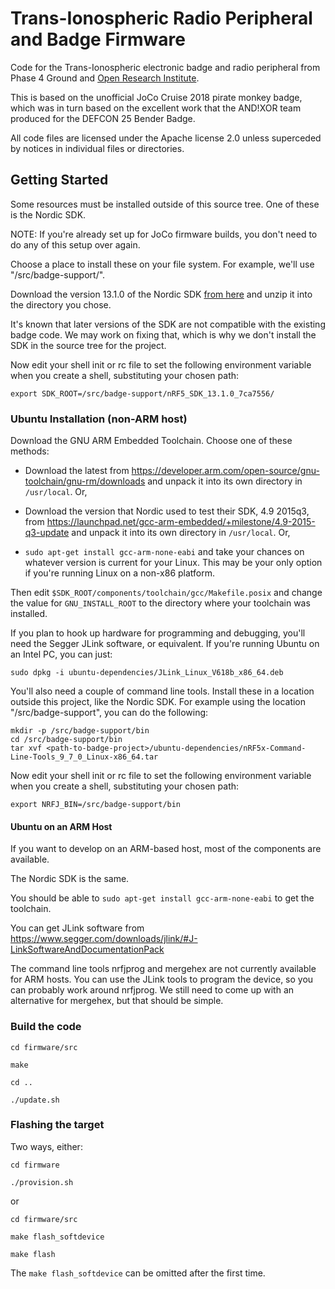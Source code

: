 # Trans-Ionospheric Radio Peripheral and Badge Firmware

Code for the Trans-Ionospheric electronic badge and
radio peripheral from Phase 4 Ground and [Open Research Institute](https://openresearch.institute/badge/).

This is based on the unofficial JoCo Cruise 2018 pirate monkey badge,
which was in turn based on the excellent work that the AND!XOR team
produced for the DEFCON 25 Bender Badge.

All code files are licensed under the Apache license 2.0 unless
superceded by notices in individual files or directories.

## Getting Started

Some resources must be installed outside of this source tree.
One of these is the Nordic SDK.

NOTE: If you're already set up for JoCo firmware builds, you don't need
to do any of this setup over again.

Choose a place to install these on your file system. For example,
we'll use "/src/badge-support/".

Download the version 13.1.0 of the Nordic SDK
[from here](https://developer.nordicsemi.com/nRF5_SDK/)
and unzip it into the directory you chose.

It's known that later versions of the SDK are not compatible with the
existing badge code. We may work on fixing that, which is why we don't
install the SDK in the source tree for the project.

Now edit your shell init or rc file to set the following environment
variable when you create a shell, substituting your chosen path:

```
export SDK_ROOT=/src/badge-support/nRF5_SDK_13.1.0_7ca7556/
```

### Ubuntu Installation (non-ARM host)

Download the GNU ARM Embedded Toolchain. Choose one of these methods:

* Download the latest from <https://developer.arm.com/open-source/gnu-toolchain/gnu-rm/downloads>
and unpack it into its own directory in `/usr/local`. Or,

* Download the version that Nordic used to test their SDK, 4.9 2015q3,
from <https://launchpad.net/gcc-arm-embedded/+milestone/4.9-2015-q3-update>
and unpack it into its own directory in `/usr/local`. Or,

* `sudo apt-get install gcc-arm-none-eabi` and take your chances on
whatever version is current for your Linux. This may be your only
option if you're running Linux on a non-x86 platform.

Then edit `$SDK_ROOT/components/toolchain/gcc/Makefile.posix` and change
the value for `GNU_INSTALL_ROOT` to the directory where your toolchain
was installed.

If you plan to hook up hardware for programming and debugging, you'll
need the Segger JLink software, or equivalent. If you're running Ubuntu
on an Intel PC, you can just:

`sudo dpkg -i ubuntu-dependencies/JLink_Linux_V618b_x86_64.deb`

You'll also need a couple of command line tools. Install these in a
location outside this project, like the Nordic SDK. For example using
the location "/src/badge-support", you can do the following:

```
mkdir -p /src/badge-support/bin
cd /src/badge-support/bin
tar xvf <path-to-badge-project>/ubuntu-dependencies/nRF5x-Command-Line-Tools_9_7_0_Linux-x86_64.tar
```

Now edit your shell init or rc file to set the following environment
variable when you create a shell, substituting your chosen path:

```
export NRFJ_BIN=/src/badge-support/bin
```

#### Ubuntu on an ARM Host

If you want to develop on an ARM-based host, most of the components are available.

The Nordic SDK is the same.

You should be able to `sudo apt-get install gcc-arm-none-eabi` to get the toolchain.

You can get JLink software from <https://www.segger.com/downloads/jlink/#J-LinkSoftwareAndDocumentationPack>

The command line tools nrfjprog and mergehex are not currently available
for ARM hosts. You can use the JLink tools to program the device, so you
can probably work around nrfjprog. We still need to come up with an
alternative for mergehex, but that should be simple.

### Build the code

`cd firmware/src`

`make`

`cd ..`

`./update.sh`

### Flashing the target

Two ways, either:

`cd firmware`

`./provision.sh`

or

`cd firmware/src`

`make flash_softdevice`

`make flash`

The `make flash_softdevice` can be omitted after the first time.
